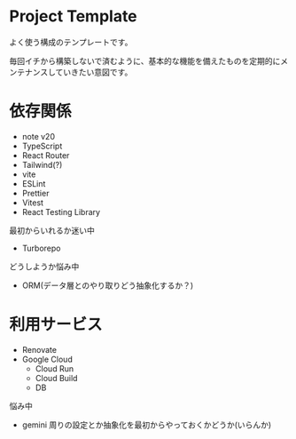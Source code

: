 # Project Template

よく使う構成のテンプレートです。

毎回イチから構築しないで済むように、基本的な機能を備えたものを定期的にメンテナンスしていきたい意図です。

# 依存関係

- note v20
- TypeScript
- React Router
- Tailwind(?)
- vite
- ESLint
- Prettier
- Vitest
- React Testing Library

最初からいれるか迷い中

- Turborepo

どうしようか悩み中

- ORM(データ層とのやり取りどう抽象化するか？)

# 利用サービス

- Renovate
- Google Cloud
  - Cloud Run
  - Cloud Build
  - DB

悩み中

- gemini 周りの設定とか抽象化を最初からやっておくかどうか(いらんか)
